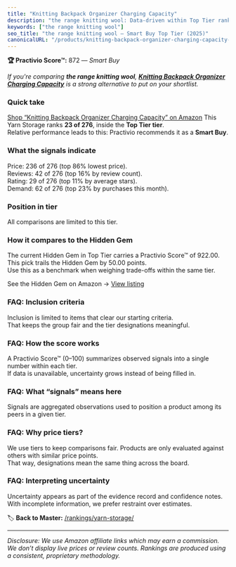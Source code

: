 ```yaml
---
title: "Knitting Backpack Organizer Charging Capacity"
description: "the range knitting wool: Data-driven within Top Tier ranking using the Practivio Score™. Positioned by quality, value, demand, findability, momentum."
keywords: ["the range knitting wool"]
seo_title: "the range knitting wool — Smart Buy Top Tier (2025)"
canonicalURL: "/products/knitting-backpack-organizer-charging-capacity-B09ZGZ3QY8/"
---
```


**🏆 Practivio Score™:** 872 — _Smart Buy_


*If you're comparing **the range knitting wool**, **[Knitting Backpack Organizer Charging Capacity](https://www.amazon.com/dp/B09ZGZ3QY8?tag=practivio-20)** is a strong alternative to put on your shortlist.*
### Quick take
[Shop “Knitting Backpack Organizer Charging Capacity” on Amazon](https://www.amazon.com/dp/B09ZGZ3QY8?tag=practivio-20)
This Yarn Storage ranks **23 of 276**, inside the **Top Tier tier**.  
Relative performance leads to this: Practivio recommends it as a **Smart Buy**.

### What the signals indicate
Price: 236 of 276 (top 86% lowest price).  
Reviews: 42 of 276 (top 16% by review count).  
Rating: 29 of 276 (top 11% by average stars).  
Demand: 62 of 276 (top 23% by purchases this month).

### Position in tier
All comparisons are limited to this tier.

### How it compares to the Hidden Gem
The current Hidden Gem in Top Tier carries a Practivio Score™ of 922.00.  
This pick trails the Hidden Gem by 50.00 points.  
Use this as a benchmark when weighing trade-offs within the same tier.  

See the Hidden Gem on Amazon → [View listing](https://www.amazon.com/dp/B085Z7WVXR?tag=practivio-20)

### FAQ: Inclusion criteria
Inclusion is limited to items that clear our starting criteria.  
That keeps the group fair and the tier designations meaningful.

### FAQ: How the score works
A Practivio Score™ (0–100) summarizes observed signals into a single number within each tier.  
If data is unavailable, uncertainty grows instead of being filled in.

### FAQ: What “signals” means here
Signals are aggregated observations used to position a product among its peers in a given tier.

### FAQ: Why price tiers?
We use tiers to keep comparisons fair. Products are only evaluated against others with similar price points.  
That way, designations mean the same thing across the board.

### FAQ: Interpreting uncertainty
Uncertainty appears as part of the evidence record and confidence notes.  
With incomplete information, we prefer restraint over estimates.


🏷️ **Back to Master:** [/rankings/yarn-storage/](/rankings/yarn-storage/)

---
_Disclosure: We use Amazon affiliate links which may earn a commission. We don’t display live prices or review counts. Rankings are produced using a consistent, proprietary methodology._

